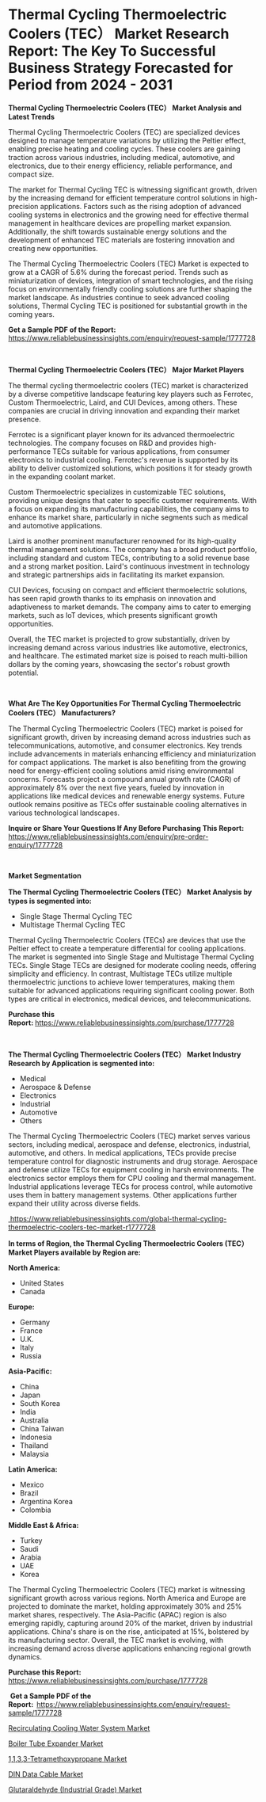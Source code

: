 <p><h1>Thermal Cycling Thermoelectric Coolers (TEC） Market Research Report: The Key To Successful Business Strategy Forecasted for Period from 2024 - 2031</h1></p><p><strong>Thermal Cycling Thermoelectric Coolers (TEC） Market Analysis and Latest Trends</strong></p>
<p><p>Thermal Cycling Thermoelectric Coolers (TEC) are specialized devices designed to manage temperature variations by utilizing the Peltier effect, enabling precise heating and cooling cycles. These coolers are gaining traction across various industries, including medical, automotive, and electronics, due to their energy efficiency, reliable performance, and compact size.</p><p>The market for Thermal Cycling TEC is witnessing significant growth, driven by the increasing demand for efficient temperature control solutions in high-precision applications. Factors such as the rising adoption of advanced cooling systems in electronics and the growing need for effective thermal management in healthcare devices are propelling market expansion. Additionally, the shift towards sustainable energy solutions and the development of enhanced TEC materials are fostering innovation and creating new opportunities.</p><p>The Thermal Cycling Thermoelectric Coolers (TEC) Market is expected to grow at a CAGR of 5.6% during the forecast period. Trends such as miniaturization of devices, integration of smart technologies, and the rising focus on environmentally friendly cooling solutions are further shaping the market landscape. As industries continue to seek advanced cooling solutions, Thermal Cycling TEC is positioned for substantial growth in the coming years.</p></p>
<p><strong>Get a Sample PDF of the Report:&nbsp;</strong> <a href="https://www.reliablebusinessinsights.com/enquiry/request-sample/1777728?utm_campaign=1554&utm_medium=2&utm_source=Github&utm_content=ia&utm_term=13102024&utm_id=thermal-cycling-thermoelectric-coolers-tec">https://www.reliablebusinessinsights.com/enquiry/request-sample/1777728</a></p>
<p>&nbsp;</p>
<p><strong>Thermal Cycling Thermoelectric Coolers (TEC） Major Market Players</strong></p>
<p><p>The thermal cycling thermoelectric coolers (TEC) market is characterized by a diverse competitive landscape featuring key players such as Ferrotec, Custom Thermoelectric, Laird, and CUI Devices, among others. These companies are crucial in driving innovation and expanding their market presence.</p><p>Ferrotec is a significant player known for its advanced thermoelectric technologies. The company focuses on R&D and provides high-performance TECs suitable for various applications, from consumer electronics to industrial cooling. Ferrotec's revenue is supported by its ability to deliver customized solutions, which positions it for steady growth in the expanding coolant market.</p><p>Custom Thermoelectric specializes in customizable TEC solutions, providing unique designs that cater to specific customer requirements. With a focus on expanding its manufacturing capabilities, the company aims to enhance its market share, particularly in niche segments such as medical and automotive applications.</p><p>Laird is another prominent manufacturer renowned for its high-quality thermal management solutions. The company has a broad product portfolio, including standard and custom TECs, contributing to a solid revenue base and a strong market position. Laird's continuous investment in technology and strategic partnerships aids in facilitating its market expansion.</p><p>CUI Devices, focusing on compact and efficient thermoelectric solutions, has seen rapid growth thanks to its emphasis on innovation and adaptiveness to market demands. The company aims to cater to emerging markets, such as IoT devices, which presents significant growth opportunities.</p><p>Overall, the TEC market is projected to grow substantially, driven by increasing demand across various industries like automotive, electronics, and healthcare. The estimated market size is poised to reach multi-billion dollars by the coming years, showcasing the sector's robust growth potential.</p></p>
<p>&nbsp;</p>
<p><strong>What Are The Key Opportunities For Thermal Cycling Thermoelectric Coolers (TEC） Manufacturers?</strong></p>
<p><p>The Thermal Cycling Thermoelectric Coolers (TEC) market is poised for significant growth, driven by increasing demand across industries such as telecommunications, automotive, and consumer electronics. Key trends include advancements in materials enhancing efficiency and miniaturization for compact applications. The market is also benefiting from the growing need for energy-efficient cooling solutions amid rising environmental concerns. Forecasts project a compound annual growth rate (CAGR) of approximately 8% over the next five years, fueled by innovation in applications like medical devices and renewable energy systems. Future outlook remains positive as TECs offer sustainable cooling alternatives in various technological landscapes.</p></p>
<p><strong>Inquire or Share Your Questions If Any Before Purchasing This Report:</strong> <a href="https://www.reliablebusinessinsights.com/enquiry/pre-order-enquiry/1777728?utm_campaign=1554&utm_medium=2&utm_source=Github&utm_content=ia&utm_term=13102024&utm_id=thermal-cycling-thermoelectric-coolers-tec">https://www.reliablebusinessinsights.com/enquiry/pre-order-enquiry/1777728</a></p>
<p>&nbsp;</p>
<p><strong>Market Segmentation</strong></p>
<p><strong>The Thermal Cycling Thermoelectric Coolers (TEC） Market Analysis by types is segmented into:</strong></p>
<p><ul><li>Single Stage Thermal Cycling TEC</li><li>Multistage Thermal Cycling TEC</li></ul></p>
<p><p>Thermal Cycling Thermoelectric Coolers (TECs) are devices that use the Peltier effect to create a temperature differential for cooling applications. The market is segmented into Single Stage and Multistage Thermal Cycling TECs. Single Stage TECs are designed for moderate cooling needs, offering simplicity and efficiency. In contrast, Multistage TECs utilize multiple thermoelectric junctions to achieve lower temperatures, making them suitable for advanced applications requiring significant cooling power. Both types are critical in electronics, medical devices, and telecommunications.</p></p>
<p><strong>Purchase this Report:&nbsp;</strong><a href="https://www.reliablebusinessinsights.com/purchase/1777728?utm_campaign=1554&utm_medium=2&utm_source=Github&utm_content=ia&utm_term=13102024&utm_id=thermal-cycling-thermoelectric-coolers-tec">https://www.reliablebusinessinsights.com/purchase/1777728</a></p>
<p>&nbsp;</p>
<p><strong>The Thermal Cycling Thermoelectric Coolers (TEC） Market Industry Research by Application is segmented into:</strong></p>
<p><ul><li>Medical</li><li>Aerospace & Defense</li><li>Electronics</li><li>Industrial</li><li>Automotive</li><li>Others</li></ul></p>
<p><p>The Thermal Cycling Thermoelectric Coolers (TEC) market serves various sectors, including medical, aerospace and defense, electronics, industrial, automotive, and others. In medical applications, TECs provide precise temperature control for diagnostic instruments and drug storage. Aerospace and defense utilize TECs for equipment cooling in harsh environments. The electronics sector employs them for CPU cooling and thermal management. Industrial applications leverage TECs for process control, while automotive uses them in battery management systems. Other applications further expand their utility across diverse fields.</p></p>
<p><a href="https://www.reliablebusinessinsights.com/global-thermal-cycling-thermoelectric-coolers-tec-market-r1777728?utm_campaign=1554&utm_medium=2&utm_source=Github&utm_content=ia&utm_term=13102024&utm_id=thermal-cycling-thermoelectric-coolers-tec">&nbsp;https://www.reliablebusinessinsights.com/global-thermal-cycling-thermoelectric-coolers-tec-market-r1777728</a></p>
<p><strong>In terms of Region, the Thermal Cycling Thermoelectric Coolers (TEC） Market Players available by Region are:</strong></p>
<p>
    <p> <strong> North America: </strong>
        <ul>
            <li>United States</li>
            <li>Canada</li>
        </ul>
        </p> 
    <p> <strong> Europe: </strong>
        <ul>
            <li>Germany</li>
            <li>France</li>
            <li>U.K.</li>
            <li>Italy</li>
            <li>Russia</li>
        </ul>
        </p> 
    <p> <strong> Asia-Pacific: </strong>
        <ul>
            <li>China</li>
            <li>Japan</li>
            <li>South Korea</li>
            <li>India</li>
            <li>Australia</li>
            <li>China Taiwan</li>
            <li>Indonesia</li>
            <li>Thailand</li>
            <li>Malaysia</li>
        </ul>
        </p> 
    <p> <strong> Latin America: </strong>
        <ul>
            <li>Mexico</li>
            <li>Brazil</li>
            <li>Argentina Korea</li>
            <li>Colombia</li>
        </ul>
        </p> 
    <p> <strong> Middle East & Africa: </strong>
        <ul>
            <li>Turkey</li>
            <li>Saudi</li>
            <li>Arabia</li>
            <li>UAE</li>
            <li>Korea</li>
        </ul>
    </p>
    </p>
<p><p>The Thermal Cycling Thermoelectric Coolers (TEC) market is witnessing significant growth across various regions. North America and Europe are projected to dominate the market, holding approximately 30% and 25% market shares, respectively. The Asia-Pacific (APAC) region is also emerging rapidly, capturing around 20% of the market, driven by industrial applications. China's share is on the rise, anticipated at 15%, bolstered by its manufacturing sector. Overall, the TEC market is evolving, with increasing demand across diverse applications enhancing regional growth dynamics.</p></p>
<p><strong>Purchase this Report: </strong><a href="https://www.reliablebusinessinsights.com/purchase/1777728?utm_campaign=1554&utm_medium=2&utm_source=Github&utm_content=ia&utm_term=13102024&utm_id=thermal-cycling-thermoelectric-coolers-tec">https://www.reliablebusinessinsights.com/purchase/1777728</a></p>
<p>&nbsp;<strong>Get a Sample PDF of the Report:&nbsp;&nbsp;</strong><a href="https://www.reliablebusinessinsights.com/enquiry/request-sample/1777728?utm_campaign=1554&utm_medium=2&utm_source=Github&utm_content=ia&utm_term=13102024&utm_id=thermal-cycling-thermoelectric-coolers-tec">https://www.reliablebusinessinsights.com/enquiry/request-sample/1777728</a></p>
<p><strong></strong></p>
<p><p><a href="https://issuu.com/reportprime-2/docs/recirculating-cooling-water-system-_8cb0c6a7530e53?utm_campaign=1554&utm_medium=2&utm_source=Github&utm_content=ia&utm_term=13102024&utm_id=thermal-cycling-thermoelectric-coolers-tec">Recirculating Cooling Water System Market</a></p><p><a href="https://issuu.com/reportprime-2/docs/boiler-tube-expander-market-size-20_51a05dd46dbdd2?utm_campaign=1554&utm_medium=2&utm_source=Github&utm_content=ia&utm_term=13102024&utm_id=thermal-cycling-thermoelectric-coolers-tec">Boiler Tube Expander Market</a></p><p><a href="https://github.com/c0mxahyman/Market-Research-Report-List-1/blob/main/1133-tetramethoxypropane-market.md?utm_campaign=1554&utm_medium=2&utm_source=Github&utm_content=ia&utm_term=13102024&utm_id=thermal-cycling-thermoelectric-coolers-tec">1,1,3,3-Tetramethoxypropane Market</a></p><p><a href="https://www.linkedin.com/pulse/role-din-data-cable-market-applications-automotive-industryelectronic-nfoqc?utm_campaign=1554&utm_medium=2&utm_source=Github&utm_content=ia&utm_term=13102024&utm_id=thermal-cycling-thermoelectric-coolers-tec">DIN Data Cable Market</a></p><p><a href="https://github.com/inouyeaowaugh3/Market-Research-Report-List-1/blob/main/glutaraldehyde-industrial-grade-market.md?utm_campaign=1554&utm_medium=2&utm_source=Github&utm_content=ia&utm_term=13102024&utm_id=thermal-cycling-thermoelectric-coolers-tec">Glutaraldehyde (Industrial Grade) Market</a></p></p>